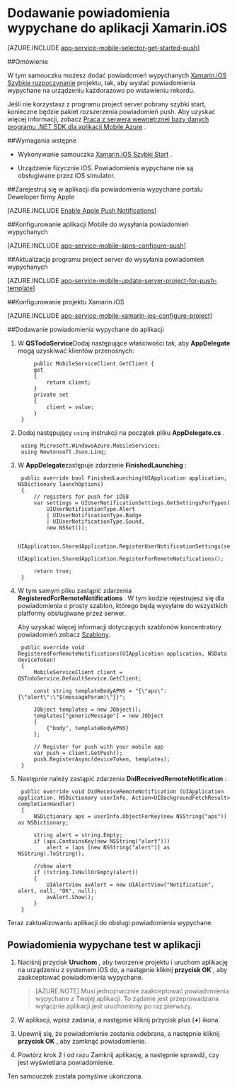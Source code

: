 <properties
    pageTitle="Dodawanie powiadomień wypychanych do aplikacji Xamarin.iOS z Azure aplikacji usługi"
    description="Dowiedz się, jak używać usługi aplikacji Azure do wysyłania powiadomień wypychanych do aplikacji Xamarin.iOS"
    services="app-service\mobile"
    documentationCenter="xamarin"
    authors="ysxu"
    manager="dwrede"
    editor=""/>

<tags
    ms.service="app-service-mobile"
    ms.workload="mobile"
    ms.tgt_pltfrm="mobile-xamarin-ios"
    ms.devlang="dotnet"
    ms.topic="article"
    ms.date="10/12/2016"
    ms.author="yuaxu"/>

# <a name="add-push-notifications-to-your-xamarinios-app"></a>Dodawanie powiadomienia wypychane do aplikacji Xamarin.iOS

[AZURE.INCLUDE [app-service-mobile-selector-get-started-push](../../includes/app-service-mobile-selector-get-started-push.md)]

##<a name="overview"></a>Omówienie

W tym samouczku możesz dodać powiadomień wypychanych [Xamarin.iOS Szybkie rozpoczynanie](app-service-mobile-xamarin-ios-get-started.md) projektu, tak, aby wysłać powiadomienia wypychane na urządzeniu każdorazowo po wstawieniu rekordu.

Jeśli nie korzystasz z programu project server pobrany szybki start, konieczne będzie pakiet rozszerzenia powiadomień push. Aby uzyskać więcej informacji, zobacz [Praca z serwera wewnętrznej bazy danych programu .NET SDK dla aplikacji Mobile Azure](app-service-mobile-dotnet-backend-how-to-use-server-sdk.md) .

##<a name="prerequisites"></a>Wymagania wstępne

* Wykonywanie samouczka [Xamarin.iOS Szybki Start](app-service-mobile-xamarin-ios-get-started.md) .

* Urządzenie fizycznie iOS. Powiadomienia wypychane nie są obsługiwane przez iOS simulator.

##<a name="register-the-app-for-push-notifications-on-apples-developer-portal"></a>Zarejestruj się w aplikacji dla powiadomienia wypychane portalu Deweloper firmy Apple

[AZURE.INCLUDE [Enable Apple Push Notifications](../../includes/enable-apple-push-notifications.md)]

##<a name="configure-your-mobile-app-to-send-push-notifications"></a>Konfigurowanie aplikacji Mobile do wysyłania powiadomień wypychanych

[AZURE.INCLUDE [app-service-mobile-apns-configure-push](../../includes/app-service-mobile-apns-configure-push.md)]

##<a name="update-the-server-project-to-send-push-notifications"></a>Aktualizacja programu project server do wysyłania powiadomień wypychanych

[AZURE.INCLUDE [app-service-mobile-update-server-project-for-push-template](../../includes/app-service-mobile-update-server-project-for-push-template.md)]

##<a name="configure-your-xamarinios-project"></a>Konfigurowanie projektu Xamarin.iOS

[AZURE.INCLUDE [app-service-mobile-xamarin-ios-configure-project](../../includes/app-service-mobile-xamarin-ios-configure-project.md)]

##<a name="add-push-notifications-to-your-app"></a>Dodawanie powiadomienia wypychane do aplikacji

1. W **QSTodoService**Dodaj następujące właściwości tak, aby **AppDelegate** mogą uzyskiwać klientów przenośnych:

            public MobileServiceClient GetClient {
            get
            {
                return client;
            }
            private set
            {
                client = value;
            }
        }

1. Dodaj następujący `using` instrukcji na początek pliku **AppDelegate.cs** .

        using Microsoft.WindowsAzure.MobileServices;
        using Newtonsoft.Json.Linq;

2. W **AppDelegate**zastępuje zdarzenie **FinishedLaunching** :

        public override bool FinishedLaunching(UIApplication application, NSDictionary launchOptions)
        {
            // registers for push for iOS8
            var settings = UIUserNotificationSettings.GetSettingsForTypes(
                UIUserNotificationType.Alert
                | UIUserNotificationType.Badge
                | UIUserNotificationType.Sound,
                new NSSet());

            UIApplication.SharedApplication.RegisterUserNotificationSettings(settings);
            UIApplication.SharedApplication.RegisterForRemoteNotifications();

            return true;
        }

3. W tym samym pliku zastąpić zdarzenia **RegisteredForRemoteNotifications** . W tym kodzie rejestrujesz się dla powiadomienia o prosty szablon, którego będą wysyłane do wszystkich platformy obsługiwane przez serwer.

    Aby uzyskać więcej informacji dotyczących szablonów koncentratory powiadomień zobacz [Szablony](../notification-hubs/notification-hubs-templates-cross-platform-push-messages.md).


        public override void RegisteredForRemoteNotifications(UIApplication application, NSData deviceToken)
        {
            MobileServiceClient client = QSTodoService.DefaultService.GetClient;

            const string templateBodyAPNS = "{\"aps\":{\"alert\":\"$(messageParam)\"}}";

            JObject templates = new JObject();
            templates["genericMessage"] = new JObject
            {
                {"body", templateBodyAPNS}
            };

            // Register for push with your mobile app
            var push = client.GetPush();
            push.RegisterAsync(deviceToken, templates);
        }


4. Następnie należy zastąpić zdarzenia **DidReceivedRemoteNotification** :

        public override void DidReceiveRemoteNotification (UIApplication application, NSDictionary userInfo, Action<UIBackgroundFetchResult> completionHandler)
        {
            NSDictionary aps = userInfo.ObjectForKey(new NSString("aps")) as NSDictionary;

            string alert = string.Empty;
            if (aps.ContainsKey(new NSString("alert")))
                alert = (aps [new NSString("alert")] as NSString).ToString();

            //show alert
            if (!string.IsNullOrEmpty(alert))
            {
                UIAlertView avAlert = new UIAlertView("Notification", alert, null, "OK", null);
                avAlert.Show();
            }
        }

Teraz zaktualizowaniu aplikacji do obsługi powiadomienia wypychane.

## <a name="test"></a>Powiadomienia wypychane test w aplikacji

1. Naciśnij przycisk **Uruchom** , aby tworzenie projektu i uruchom aplikację na urządzeniu z systemem iOS do, a następnie kliknij **przycisk OK** , aby zaakceptować powiadomienia wypychane.

    > [AZURE.NOTE] Musi jednoznacznie zaakceptować powiadomienia wypychane z Twojej aplikacji. To żądanie jest przeprowadzana wyłącznie aplikacji jest uruchomiony po raz pierwszy.

2. W aplikacji, wpisz zadania, a następnie kliknij przycisk plus (**+**) ikona.

3. Upewnij się, że powiadomienie zostanie odebrana, a następnie kliknij **przycisk OK** , aby zamknąć powiadomienie.

4. Powtórz krok 2 i od razu Zamknij aplikację, a następnie sprawdź, czy jest wyświetlana powiadomienie.

Ten samouczek została pomyślnie ukończona.

<!-- Images. -->

<!-- URLs. -->




